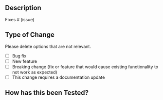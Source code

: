 ## Description

<!-- Please include a summary of the change and which issue is fixed. Please also include relevant motivation and context. List any dependencies that are required for this change. -->

Fixes # (issue)

## Type of Change

Please delete options that are not relevant.

- [ ] Bug fix
- [ ] New feature
- [ ] Breaking change (fix or feature that would cause existing functionality to not work as expected)
- [ ] This change requires a documentation update

## How has this been Tested?

<!-- Please describe the tests that you ran to verify your changes. Provide instructions so we can reproduce. Please also list any relevant details for your test configuration. -->
